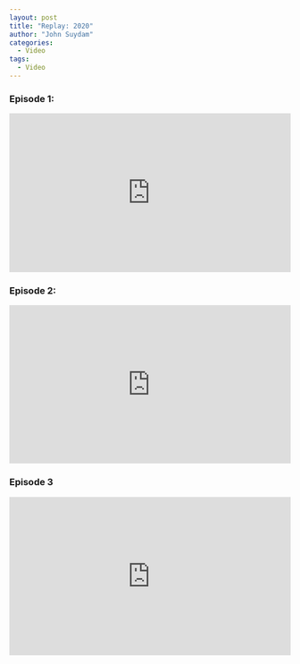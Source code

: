 ```yaml
---
layout: post
title: "Replay: 2020"
author: "John Suydam"
categories:
  - Video
tags:
  - Video
---
```

### Episode 1:
<div style="overflow:hidden;padding-bottom:56.25%;position:relative;height:0;">
<iframe style="left:0;top:0;height:100%;width:100%;position:absolute;" width="560" height="315" src="https://www.youtube.com/embed/P8rc-J-olYY?showinfo=0" frameborder="0" allow="accelerometer; autoplay; encrypted-media; gyroscope; picture-in-picture" allowfullscreen></iframe>
</div>

### Episode 2:
<div style="overflow:hidden;padding-bottom:56.25%;position:relative;height:0;">
<iframe style="left:0;top:0;height:100%;width:100%;position:absolute;" width="560" height="315" src="https://www.youtube.com/embed/MK41sMrVj7s?showinfo=0" frameborder="0" allow="accelerometer; autoplay; encrypted-media; gyroscope; picture-in-picture" allowfullscreen></iframe>
</div>

### Episode 3
<div style="overflow:hidden;padding-bottom:56.25%;position:relative;height:0;">
<iframe style="left:0;top:0;height:100%;width:100%;position:absolute;" width="560" height="315" src="https://www.youtube.com/embed/duxvxkfJIY0?showinfo=0" frameborder="0" allow="accelerometer; autoplay; encrypted-media; gyroscope; picture-in-picture" allowfullscreen></iframe>
</div>
